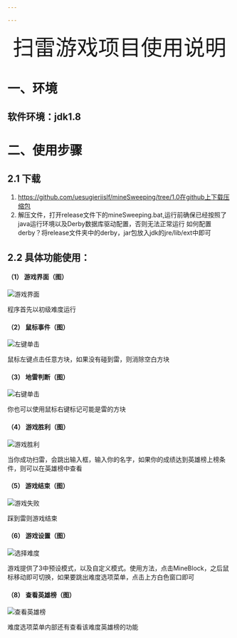 ```yaml
---

---
```


<center><font face="黑体" size=8>扫雷游戏项目使用说明</font></center>

# 一、环境

## 软件环境：jdk1.8






# 二、使用步骤

## 2.1 下载

1. https://github.com/uesugieriislf/mineSweeping/tree/1.0在github上下载压缩包
2. 解压文件，打开release文件下的mineSweeping.bat,运行前确保已经按照了java运行环境以及Derby数据库驱动配置，否则无法正常运行
如何配置derby？将release文件夹中的derby，jar包放入jdk的jre/lib/ext中即可







## 2.2 具体功能使用：

#### （1）	游戏界面（图）

![游戏界面](..\static\doc\游戏界面.png)

程序首先以初级难度运行

#### （2）	鼠标事件（图）

![左键单击](..\static\doc\左键单击.png)

鼠标左键点击任意方块，如果没有碰到雷，则消除空白方块

#### （3）	地雷判断（图）

![右键单击](..\static\doc\右键单击.png)

你也可以使用鼠标右键标记可能是雷的方块

#### （4）	游戏胜利（图）

![游戏胜利](..\static\doc\游戏胜利.png)

当你成功扫雷，会跳出输入框，输入你的名字，如果你的成绩达到英雄榜上榜条件，则可以在英雄榜中查看

#### （5）	游戏结束（图）

![游戏失败](..\static\doc\游戏失败.png)

踩到雷则游戏结束

#### （6）	游戏设置（图）

![选择难度](..\static\doc\选择难度.png)

游戏提供了3中预设模式，以及自定义模式。使用方法，点击MineBlock，之后鼠标移动即可切换，如果要跳出难度选项菜单，点击上方白色窗口即可

#### （8）	查看英雄榜（图）

![查看英雄榜](..\static\doc\查看英雄榜.png)

难度选项菜单内部还有查看该难度英雄榜的功能


